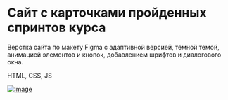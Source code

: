 <h1>Сайт с карточками пройденных спринтов курса</h1>
<p>Верстка сайта по макету Figma с адаптивной версией, тёмной темой, анимацией элементов и кнопок, добавлением шрифтов и диалогового окна.</p>
<p>HTML, CSS, JS</p>

[![image](https://github.com/n1kkru/zakrivayuschiy-teg-f/assets/100826256/2b9db7d2-44d3-4c31-b0ec-3500b16d7112)](https://n1kkru.github.io/zakrivayuschiy-teg-f/)

